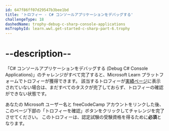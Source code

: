```yaml
---
id: 647f86ff07d29547b3bee1bd
title: 'トロフィー - C# コンソールアプリケーションをデバッグする'
challengeType: 18
dashedName: trophy-debug-c-sharp-console-applications
msTrophyId: learn.wwl.get-started-c-sharp-part-6.trophy
---
```


# --description--

「C# コンソールアプリケーションをデバッグする (Debug C# Console Applications)」のチャレンジがすべて完了すると、Microsoft Learn プラットフォームでトロフィーが獲得できます。 該当するトロフィーが<a href="https://learn.microsoft.com/users/me/achievements#trophies-section" target="_blank" rel="noreferrer">実績ページ</a>に表示されていない場合は、まだすべてのタスクが完了しておらず、トロフィーの確認ができない状態です。

あなたの Microsoft ユーザー名と freeCodeCamp アカウントをリンクした後、このページ下部の「トロフィーを確認」ボタンをクリックしてチャレンジを完了させてください。 このトロフィーは、認定試験の受験資格を得るために**必須**となります。
